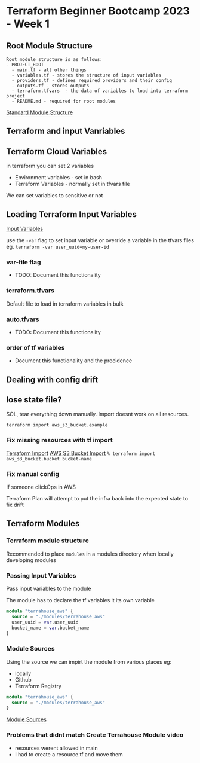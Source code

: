 # Terraform Beginner Bootcamp 2023 - Week 1

## Root Module Structure

```
Root module structure is as follows:
- PROJECT_ROOT
  - main.tf - all other things
  - variables.tf - stores the structure of input variables
  - providers.tf - defines required providers and their config
  - outputs.tf - stores outputs
  - terraform.tfvars  - the data of variables to load into terraform project
  - README.md - required for root modules
```
[Standard Module Structure](https://developer.hashicorp.com/terraform/language/modules/develop/structure)

## Terraform and input Vanriables
## Terraform Cloud Variables

in terraform you can set 2 variables
- Environment variables - set in bash
- Terraform Variables - normally set in tfvars file

We can set variables to sensitive or not

## Loading Terraform Input Variables

[Input Variables](https://developer.hashicorp.com/terraform/language/values/variables)

use the `-var` flag to set input variable or override a variable in the tfvars files eg. `terraform -var user_uuid=my-user-id`

### var-file flag

 - TODO: Document this functionality

 ### terraform.tfvars

 Default file to load in terraform variables in bulk

 ### auto.tfvars

 - TODO: Document this functionality

 ### order of tf variables

 - Document this functionality and the precidence

## Dealing with config drift

## lose state file? 
SOL, tear everything down manually.  Import doesnt work on all resources.

`terraform import aws_s3_bucket.example`

### Fix missing resources with tf import
[Terraform Import](https://developer.hashicorp.com/terraform/cli/import)
[AWS S3 Bucket Import](https://registry.terraform.io/providers/hashicorp/aws/latest/docs/resources/s3_bucket.html#import)
`% terraform import aws_s3_bucket.bucket bucket-name`

### Fix manual config

If someone clickOps in AWS

Terraform Plan will attempt to put the infra back into the expected state to fix drift

## Terraform Modules

### Terraform module structure
Recommended to place `modules` in a modules directory when locally developing modules

### Passing Input Variables
Pass input variables to the module

The module has to declare the tf variables it its own variable
```tf
module "terrahouse_aws" {
  source = "./modules/terrahouse_aws"
  user_uuid = var.user_uuid
  bucket_name = var.bucket_name
}
```

### Module Sources
Using the source we can impirt the module from various places eg:
- locally
- Github
- Terraform Registry

```tf
module "terrahouse_aws" {
  source = "./modules/terrahouse_aws"
}
```

[Module Sources](https://developer.hashicorp.com/terraform/language/modules/sources)

### Problems that didnt match Create Terrahouse Module video
- resources werent allowed in main
- I had to create a resource.tf and move them
